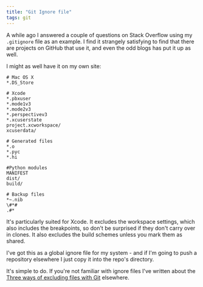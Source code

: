 ```yaml
---
title: "Git Ignore file"
tags: git
---
```


A while ago I answered a couple of questions on Stack Overflow using my
`.gitignore` file as an example. I find it strangely satisfying to find that
there are projects on GitHub that use it, and even the odd blogs has put it up
as well.

I might as well have it on my own site:

<!-- more -->

```
# Mac OS X
*.DS_Store

# Xcode
*.pbxuser
*.mode1v3
*.mode2v3
*.perspectivev3
*.xcuserstate
project.xcworkspace/
xcuserdata/

# Generated files
*.o
*.pyc
*.hi

#Python modules
MANIFEST
dist/
build/

# Backup files
*~.nib
\#*#
.#*
```

It's particularly suited for Xcode. It excludes the workspace settings, which
also includes the breakpoints, so don't be surprised if they don't carry over in
clones. It also excludes the build schemes unless you mark them as shared.

I've got this as a global ignore file for my system - and if I'm going to push a
repository elsewhere I just copy it into the repo's directory.

It's simple to do. If you're not familiar with ignore files I've written about
the
[Three ways of excluding files with Git](http://365git.tumblr.com/post/519016351/three-ways-of-excluding-files)
elsewhere.
